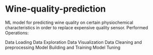 # Wine-quality-prediction
ML model for predicting wine quality on certain physiochemical characteristics in order to replace expensive quality sensor. Performed Operations:

Data Loading
Data Exploration
Data Visualization
Data Cleaning and preprocessing
Model Building and Training
Model Tuning
